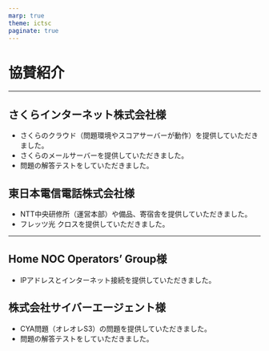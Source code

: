 ```yaml
---
marp: true
theme: ictsc
paginate: true
---
```


# 協賛紹介

---
## さくらインターネット株式会社様

- さくらのクラウド（問題環境やスコアサーバーが動作）を提供していただきました。
- さくらのメールサーバーを提供していただきました。
- 問題の解答テストをしていただきました。

## 東日本電信電話株式会社様

- NTT中央研修所（運営本部）や備品、寄宿舎を提供していただきました。
- フレッツ光 クロスを提供していただきました。

---
## Home NOC Operators’ Group様

- IPアドレスとインターネット接続を提供していただきました。

## 株式会社サイバーエージェント様

- CYA問題（オレオレS3）の問題を提供していただきました。
- 問題の解答テストをしていただきました。
